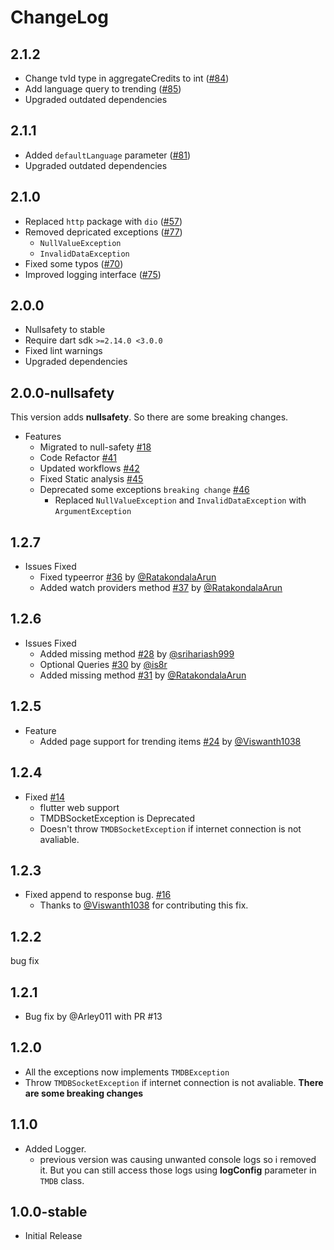 # ChangeLog

## 2.1.2

- Change tvId type in aggregateCredits to int ([#84](https://github.com/RatakondalaArun/tmdb_api/pull/84))
- Add language query to trending ([#85](https://github.com/RatakondalaArun/tmdb_api/pull/85))
- Upgraded outdated dependencies

## 2.1.1

- Added `defaultLanguage` parameter ([#81](https://github.com/RatakondalaArun/tmdb_api/issues/81))
- Upgraded outdated dependencies

## 2.1.0

- Replaced `http` package with `dio` ([#57](https://github.com/RatakondalaArun/tmdb_api/issues/57))
- Removed depricated exceptions ([#77](https://github.com/RatakondalaArun/tmdb_api/issues/77))
  - `NullValueException`
  - `InvalidDataException`
- Fixed some typos ([#70](https://github.com/RatakondalaArun/tmdb_api/issues/70))
- Improved logging interface ([#75](https://github.com/RatakondalaArun/tmdb_api/issues/75))

## 2.0.0

- Nullsafety to stable
- Require dart sdk `>=2.14.0 <3.0.0`
- Fixed lint warnings
- Upgraded dependencies

## 2.0.0-nullsafety

This version adds **nullsafety**. So there are some breaking changes.

- Features
  - Migrated to null-safety [#18](https://github.com/RatakondalaArun/tmdb_api/issues/18)
  - Code Refactor [#41](https://github.com/RatakondalaArun/tmdb_api/issues/41)
  - Updated workflows [#42](https://github.com/RatakondalaArun/tmdb_api/issues/42)
  - Fixed Static analysis [#45](https://github.com/RatakondalaArun/tmdb_api/issues/45)
  - Deprecated some exceptions `breaking change` [#46](https://github.com/RatakondalaArun/tmdb_api/issues/46)
    - Replaced `NullValueException` and `InvalidDataException` with `ArgumentException`

## 1.2.7

- Issues Fixed
  - Fixed typeerror [#36](https://github.com/RatakondalaArun/tmdb_api/pull/36) by [@RatakondalaArun](https://github.com/RatakondalaArun)
  - Added watch providers method [#37](https://github.com/RatakondalaArun/tmdb_api/pull/37) by [@RatakondalaArun](https://github.com/RatakondalaArun)

## 1.2.6

- Issues Fixed
  - Added missing method [#28](https://github.com/RatakondalaArun/tmdb_api/pull/28) by [@srihariash999](https://github.com/srihariash999)
  - Optional Queries [#30](https://github.com/RatakondalaArun/tmdb_api/pull/30) by [@is8r](https://github.com/is8r)
  - Added missing method [#31](https://github.com/RatakondalaArun/tmdb_api/pull/31) by [@RatakondalaArun](https://github.com/RatakondalaArun)

## 1.2.5

- Feature
  - Added page support for trending items [#24](https://github.com/RatakondalaArun/tmdb_api/pull/24) by [@Viswanth1038](https://github.com/Viswanth1038)

## 1.2.4

- Fixed [#14](https://github.com/RatakondalaArun/tmdb_api/issues/14)
  - flutter web support
  - TMDBSocketException is Deprecated
  - Doesn't throw `TMDBSocketException` if internet connection is not avaliable.

## 1.2.3

- Fixed append to response bug. [#16](https://github.com/RatakondalaArun/tmdb_api/issues/16)
  - Thanks to [@Viswanth1038](https://github.com/Viswanth1038) for contributing this fix.
  
## 1.2.2

bug fix

## 1.2.1

- Bug fix by @Arley011 with PR #13

## 1.2.0

- All the exceptions now implements `TMDBException`
- Throw `TMDBSocketException` if internet connection is not avaliable.
**There are some breaking changes**

## 1.1.0

- Added Logger.
  - previous version was causing unwanted console logs so i removed it.
    But you can still access those logs using **logConfig** parameter
    in `TMDB` class.

## 1.0.0-stable

- Initial Release
